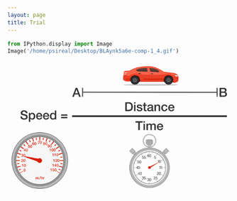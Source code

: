 ```yaml
---
layout: page
title: Trial
---
```



```python
from IPython.display import Image
Image('/home/psireal/Desktop/BLAynk5a6e-comp-1_4.gif')
```



![](_images/pSFqt3l24y-comp-1_3.gif)


